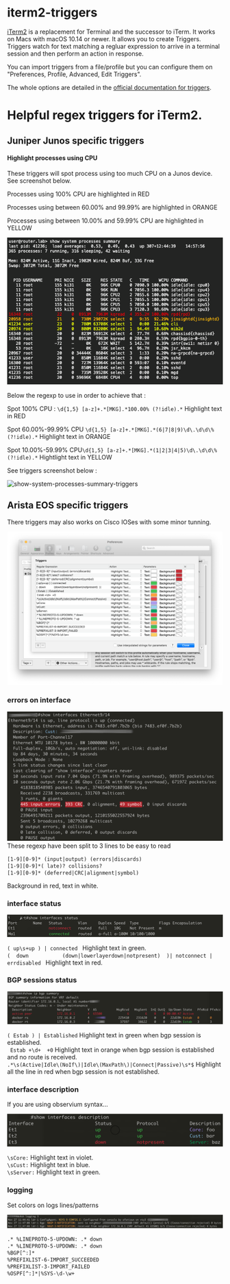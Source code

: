 # iterm2-triggers

[iTerm2](https://iterm2.com) is a replacement for Terminal and the successor to iTerm. It works on Macs with macOS 10.14 or newer.
It allows you to create Triggers. Triggers watch for text matching a regluar expression to arrive in a terminal session and then perform an action in response.

You can import triggers from a file/profile but you can configure them on "Preferences, Profile, Advanced, Edit Triggers".

The whole options are detailed in the [official documentation for triggers](https://iterm2.com/triggers.html).


# Helpful regex triggers for iTerm2.

## Juniper Junos specific triggers

#### Highlight processes using CPU

These triggers will spot process using too much CPU on a Junos device. See screenshot below.  

Processes using 100% CPU are highlighted in RED

Processes using between 60.00% and 99.99% are highlighted in ORANGE

Processes using between 10.00% and 59.99% CPU are highlighted in YELLOW

![show-system-processes-summary-result](screenshots/junos/show-system-processes-summary-result.png)

Below the regexp to use in order to achieve that :  

Spot 100% CPU : `\d{1,5} [a-z]+.*[MKG].*100.00% (?!idle).*` Highlight text in RED  

Spot 60.00%-99.99% CPU `\d{1,5} [a-z]+.*[MKG].*(6|7|8|9)\d\.\d\d\% (?!idle).*` Highlight text in ORANGE  

Spot 10.00%-59.99% CPU`\d{1,5} [a-z]+.*[MKG].*(1|2|3|4|5)\d\.\d\d\% (?!idle).*` Hightlight text in YELLOW  



See triggers screenshot below :

![show-system-processes-summary-triggers](screenshots/jonos/show-system-processes-summary-triggers.png)



## Arista EOS specific triggers
There triggers may also works on Cisco IOSes with some minor tunning.

![triggers-for-EOS](screenshots/eos/triggers.png)


### errors on interface
![show-int-for-EOS](screenshots/eos/sh-int.png)
These regexp have been split to 3 lines to be easy to read
```
[1-9][0-9]* (input|output) (errors|discards)
[1-9][0-9]*( late)? collisions?
[1-9][0-9]* (deferred|CRC|alignment|symbol)
```
Background in red, text in white.


### interface status
![show-int-status-for-EOS](screenshots/eos/sh-int-status.png)

`( up\s+up ) | connected ` Highlight text in green.  
`(  down           (down|lowerlayerdown|notpresent)  )| notconnect | errdisabled ` Highlight text in red.


### BGP sessions status
![show-bgp-status-for-EOS](screenshots/eos/sh-bgp-status.png)

`( Estab ) | Established` Highlight text in green when bgp session is established.  
` Estab +\d+  +0` Highlight text in orange when bgp session is established and no route is received.  
`.*\s(Active|Idle\(NoIf\)|Idle\(MaxPath\)|Connect|Passive)\s*$` Highlight all the line in red when bgp session is not established. 


### interface description
If you are using observium syntax...

![show-int-desc-for-EOS](screenshots/eos/sh-int-desc.png)

`\sCore:` Highlight text in violet.  
`\sCust:` Highlight text in blue.  
`\sServer:` Highlight text in green.  

### logging
Set colors on logs lines/patterns

![show-logging-for-EOS](screenshots/eos/sh-log.png)

```
.* %LINEPROTO-5-UPDOWN: .* down
.* %LINEPROTO-5-UPDOWN: .* down
%BGP[^:]*
%PREFIXLIST-6-IMPORT_SUCCEEDED
%PREFIXLIST-3-IMPORT_FAILED
%OSPF[^:]*|%SYS-\d-\w+
```

